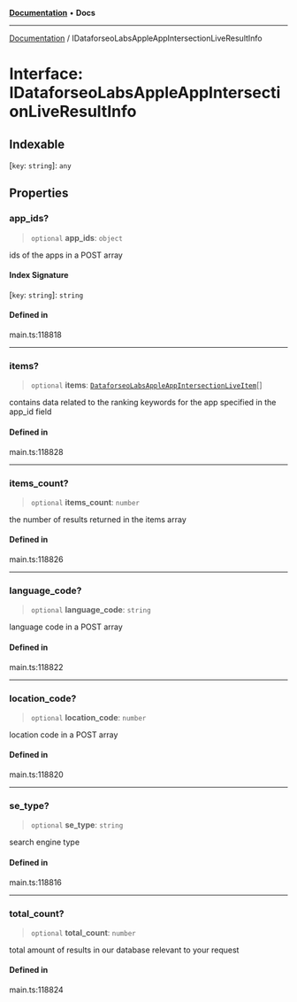 [**Documentation**](../README.md) • **Docs**

***

[Documentation](../README.md) / IDataforseoLabsAppleAppIntersectionLiveResultInfo

# Interface: IDataforseoLabsAppleAppIntersectionLiveResultInfo

## Indexable

 \[`key`: `string`\]: `any`

## Properties

### app\_ids?

> `optional` **app\_ids**: `object`

ids of the apps in a POST array

#### Index Signature

 \[`key`: `string`\]: `string`

#### Defined in

main.ts:118818

***

### items?

> `optional` **items**: [`DataforseoLabsAppleAppIntersectionLiveItem`](../classes/DataforseoLabsAppleAppIntersectionLiveItem.md)[]

contains data related to the ranking keywords for the app specified in the app_id field

#### Defined in

main.ts:118828

***

### items\_count?

> `optional` **items\_count**: `number`

the number of results returned in the items array

#### Defined in

main.ts:118826

***

### language\_code?

> `optional` **language\_code**: `string`

language code in a POST array

#### Defined in

main.ts:118822

***

### location\_code?

> `optional` **location\_code**: `number`

location code in a POST array

#### Defined in

main.ts:118820

***

### se\_type?

> `optional` **se\_type**: `string`

search engine type

#### Defined in

main.ts:118816

***

### total\_count?

> `optional` **total\_count**: `number`

total amount of results in our database relevant to your request

#### Defined in

main.ts:118824
